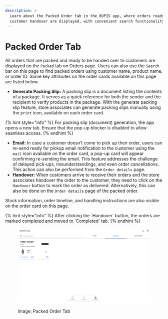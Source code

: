 ```yaml
---
description: >-
  Learn about the Packed Order tab in the BOPIS app, where orders ready for
  customer handover are displayed, with convenient search functionality.
---
```


# Packed Order Tab

All orders that are packed and ready to be handed over to customers are displayed on the `Packed` tab on Orders page. Users can also use the `Search` bar on this page to find packed orders using customer name, product name, or order ID. Some key attributes on the order cards available on this page are listed below.

* **Generate Packing Slip:** A packing slip is a document listing the contents of a package. It serves as a quick reference for both the sender and the recipient to verify products in the package. With the generate packing slip feature, store associates can generate packing slips manually using the `print` icon, available on each order card.

{% hint style="info" %}
For packing slip (document) generation, the app opens a new tab. Ensure that the pop-up blocker is disabled to allow seamless access.
{% endhint %}

* **Email:** In case a customer doesn’t come to pick up their order, users can re-send ready for pickup email notification to the customer using the `mail` icon available on the order card, a pop-up card will appear confirming re-sending the email. This feature addresses the challenge of delayed pick-ups, misunderstandings, and even order cancellations. This action can also be performed from the `Order details` page.
* **Handover:** When customers arrive to receive their orders and the store associates handover the order to the customer, they need to click on the `Handover` button to mark the order as delivered. Alternatively, this can also be done on the `Order details` page of the packed order.

Stock information, order timeline, and handling instructions are also visible on the order card on this page.

{% hint style="info" %}
After clicking the \`Handover\` button, the orders are marked completed and moved to \`Completed\` tab.
{% endhint %}

<figure><img src="../.gitbook/assets/Screenshot 2024-01-01 at 11.54.09 PM.png" alt=""><figcaption><p>Image; Packed Order Tab</p></figcaption></figure>
